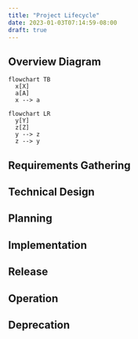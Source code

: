 ```yaml
---
title: "Project Lifecycle"
date: 2023-01-03T07:14:59-08:00
draft: true
---
```


## Overview Diagram

```mermaid
flowchart TB
  x[X]
  a[A]
  x --> a
```

```mermaid
flowchart LR
  y[Y]
  z[Z]
  y --> z
  z --> y
```

## Requirements Gathering

## Technical Design

## Planning

## Implementation

## Release

## Operation

## Deprecation
